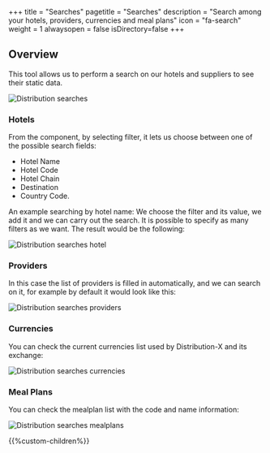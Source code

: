 +++
title = "Searches"
pagetitle = "Searches"
description = "Search among your hotels, providers, currencies and meal plans"
icon = "fa-search"
weight = 1
alwaysopen = false
isDirectory=false
+++

## Overview

This tool allows us to perform a search on our hotels and suppliers to see their static data.

![Distribution searches](./../../../../images/web/distribution_web_searches.jpg "Distribution searches")

### Hotels

From the component, by selecting filter, it lets us choose between one of the possible search fields: 

* Hotel Name
* Hotel Code
* Hotel Chain
* Destination 
* Country Code.

An example searching by hotel name: We choose the filter and its value, we add it and we can carry out the search. It is possible to specify as many filters as we want. The result would be the following:

![Distribution searches hotel](./../../../../images/web/distribution_web_searches_hotels.jpg "Distribution searches hotel")


### Providers

In this case the list of providers is filled in automatically, and we can search on it, for example by default it would look like this:

![Distribution searches providers](./../../../../images/web/distribution_web_searches_providers.jpg "Distribution searches providers")


### Currencies

You can check the current currencies list used by Distribution-X and its exchange:

![Distribution searches currencies](./../../../../images/web/distribution_web_searches_currencies.jpg "Distribution searches currencies")

### Meal Plans

You can check the mealplan list with the code and name information:

![Distribution searches mealplans](./../../../../images/web/distribution_web_searches_mealplans.jpg "Distribution searches mealplans")


{{%custom-children%}}